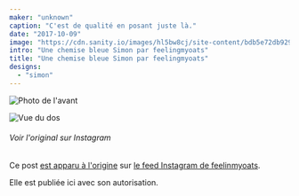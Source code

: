```yaml
---
maker: "unknown"
caption: "C'est de qualité en posant juste là."
date: "2017-10-09"
image: "https://cdn.sanity.io/images/hl5bw8cj/site-content/bdb5e72db9290457048b763783bf8a2de51ce0c1-1080x1080.jpg"
intro: "Une chemise bleue Simon par feelingmyoats"
title: "Une chemise bleue Simon par feelingmyoats"
designs:
  - "simon"
---
```


![Photo de l'avant](https://posts.freesewing.org/uploads/blue_simon_front_1a4a8e9897.jpg "Photo de l'avant")

![Vue du dos](https://posts.freesewing.org/uploads/blue_simon_back_a038252972.jpg)

<Note>

###### Voir l'original sur Instagram
Ce post [est apparu à l'origine](https://www.instagram.com/p/BZ6X2CkjZor/) 
sur [le feed Instagram de feelinmyoats](https://www.instagram.com/feelinmyoats/).

Elle est publiée ici avec son autorisation.

</Note>
